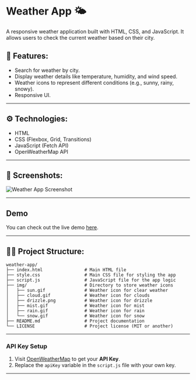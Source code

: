 # Weather App 🌤️

A responsive weather application built with HTML, CSS, and JavaScript. It allows users to check the current weather based on their city.


## 🚀 Features:
- Search for weather by city.
- Display weather details like temperature, humidity, and wind speed.
- Weather icons to represent different conditions (e.g., sunny, rainy, snowy).
- Responsive UI.
----
## ⚙️ Technologies:
- HTML
- CSS (Flexbox, Grid, Transitions)
- JavaScript (Fetch API)
- OpenWeatherMap API

---

## 📸 Screenshots:
![Weather App Screenshot](https://github.com/user-attachments/assets/2d743b63-a52a-45e4-bd5a-9abbd3328a15)

----

## Demo
You can check out the live demo [here](https://weather-app-b-s.netlify.app/).

----

## 🧑‍💻 Project Structure:
```
weather-app/
├── index.html                # Main HTML file
├── style.css                 # Main CSS file for styling the app
├── script.js                 # JavaScript file for the app logic
├── img/                      # Directory to store weather icons
│   ├── sun.gif               # Weather icon for clear weather
│   ├── cloud.gif             # Weather icon for clouds
│   ├── drizzle.png           # Weather icon for drizzle
│   ├── mist.gif              # Weather icon for mist
│   ├── rain.gif              # Weather icon for rain
│   └── snow.gif              # Weather icon for snow
├── README.md                 # Project documentation
└── LICENSE                   # Project license (MIT or another)
```

---
### API Key Setup

1. Visit [OpenWeatherMap](https://openweathermap.org/api) to get your **API Key**.
2. Replace the `apiKey` variable in the `script.js` file with your own key.

----
